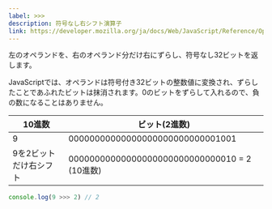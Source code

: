 ```yaml
---
label: >>>
description: 符号なし右シフト演算子
link: https://developer.mozilla.org/ja/docs/Web/JavaScript/Reference/Operators/Unsigned_right_shift
---
```


左のオペランドを、右のオペランド分だけ右にずらし、符号なし32ビットを返します。

JavaScriptでは、オペランドは符号付き32ビットの整数値に変換され、ずらしたことであふれたビットは抹消されます。0のビットをずらして入れるので、負の数になることはありません。


| 10進数               | ビット(2進数)                                  |
|---------------------|-----------------------------------------------|
| 9                   | 00000000000000000000000000001001              |
| 9を2ビットだけ右シフト | 00000000000000000000000000000010 = 2 (10進数)  |

```typescript
console.log(9 >>> 2) // 2
```
